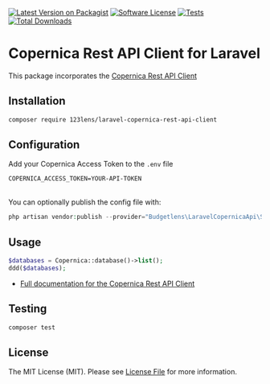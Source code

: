 [![Latest Version on Packagist][ico-version]][link-packagist]
[![Software License][ico-license]](LICENSE.md)
[![Tests][ico-tests]][link-tests]
[![Total Downloads][ico-downloads]][link-downloads]

# Copernica Rest API Client for Laravel

This package incorporates the [Copernica Rest API Client](https://github.com/123lens/copernica-rest-api-client)

## Installation

```bash
composer require 123lens/laravel-copernica-rest-api-client
```

## Configuration
Add your Copernica Access Token to the `.env` file
```
COPERNICA_ACCESS_TOKEN=YOUR-API-TOKEN
```

\
You can optionally publish the config file with:
```php 
php artisan vendor:publish --provider="Budgetlens\LaravelCopernicaApi\ServiceProvider" --tag="config"`
```


## Usage

```php
$databases = Copernica::database()->list();
ddd($databases);
```

* [Full documentation for the Copernica Rest API Client](https://github.com/123lens/copernica-rest-api-client)

## Testing

``` bash
composer test
```

## License

The MIT License (MIT). Please see [License File](LICENSE.md) for more information.

[ico-version]: https://img.shields.io/packagist/v/budgetlens/laravel-copernica-rest-api-client.svg?style=flat-square
[ico-license]: https://img.shields.io/badge/license-MIT-brightgreen.svg?style=flat-square
[ico-tests]: https://github.com/123lens/laravel-copernica-rest-api-client/actions/workflows/tests.yml/badge.svg
[ico-downloads]: https://img.shields.io/packagist/dt/budgetlens/laravel-copernica-rest-api-client.svg?style=flat-square

[link-packagist]: https://packagist.org/packages/budgetlens/laravel-copernica-rest-api-client
[link-tests]: https://github.com/123lens/laravel-copernica-rest-api-client/actions/workflows/tests.yml?query=workflow%3Atests
[link-downloads]: https://packagist.org/packages/budgetlens/laravel-copernica-rest-api-client
